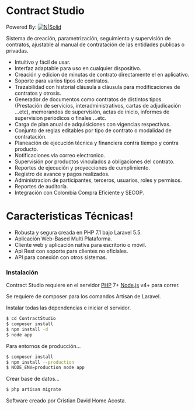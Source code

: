 # Contract Studio
Powered By:
[![N|Solid](https://image.ibb.co/d542tR/Home_Soft2.png)](https://www.facebook.com/CristianHome)

Sistema de creación, parametrización, seguimiento y supervisión de contratos, ajustable al manual de contratación de las entidades publicas o privadas.

  - Intuitivo y fácil de usar.
  - Interfaz adaptable para uso en cualquier dispositivo.
  - Creación y edicion de minutas de contrato directamente el en aplicativo.
  - Soporte para varios tipos de contratos.
  - Trazabilidad con historial cláusula a cláusula para modificaciones de contratos y otrosis.
  - Generador de documentos como contratos de distintos tipos (Prestación de servicios, interadministrativos, cartas de adjudicación ...etc), memorandos de supervisión, actas de inicio, informes de supervision periodicos o finales ...etc.
  - Carga de plan anual de adquisiciones con vigencias respectivas.
  - Conjunto de reglas editables por tipo de contrato o modalidad de contratación.
  - Planeación de ejecución técnica y financiera contra tiempo y contra producto.
  - Notificaciones via correo electronico.
  - Supervisión por productos vinculados a obligaciones del contrato.
  - Reportes de ejecución y proyecciones de cumplimiento.
  - Registro de avance y pagos realizados.
  - Administracion de participantes, terceros, usuarios, roles y permisos.
  - Reportes de auditoría.
  - Integración con Colombia Compra Eficiente y SECOP.
# Caracteristicas Técnicas!
  - Robusta y segura creada en PHP 7.1 bajo Laravel 5.5.
  - Aplicación Web-Based Multi Plataforma.
  - Cliente web y aplicación nativa para escritorio o móvil.
  - Api Rest con soporte para clientes no oficiales.
  - API para conexión con otros sistemas.

### Instalación

Contract Studio requiere en el servidor [PHP](http://php.net/) 7+ [Node.js](https://nodejs.org/) v4+ para correr.

Se requiere de composer para los comandos Artisan de Laravel.

Instalar todas las dependencias e iniciar el servidor.

```sh
$ cd ContractStudio
$ composer install
$ npm install -d
$ node app
```

Para entornos de producción...

```sh
$ composer install
$ npm install --production
$ NODE_ENV=production node app
```
Crear base de datos...

```sh
$ php artisan migrate
```

Software creado por Cristian David Home Acosta.
